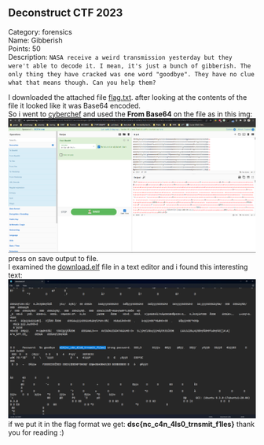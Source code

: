 ## Deconstruct CTF 2023
Category: forensics<br>
Name: Gibberish<br>
Points: 50<br>
Description: `NASA receive a weird transmission yesterday but they were't able to decode it. I mean, it's just a bunch of gibberish. The only thing they have cracked was one word "goodbye". They have no clue what that means though. Can you help them?`<br>

I downloaded the attached file [flag.txt](https://github.com/azooztba/CTF-writeups/blob/main/DeconstruCTF/forensics/Gibberish/resourses/flag.txt). after looking at the contents of the file it looked like it was Base64 encoded.<br>
So i went to [cyberchef](https://cyberchef.org/) and used the <b>From Base64</b> on the file as in this img:<br>
<img src="https://github.com/azooztba/CTF-writeups/blob/main/DeconstruCTF/forensics/Gibberish/resources/cyberchef_screenshot.png"><br>
press on save output to file.<br>
I examined the [download.elf](https://github.com/azooztba/CTF-writeups/blob/main/DeconstruCTF/forensics/Gibberish/resources/download.elf) file in a text editor and i found this interesting text:<br>
<img src="https://github.com/azooztba/CTF-writeups/blob/main/DeconstruCTF/forensics/Gibberish/resources/ELF_screenshot.png"><br>
if we put it in the flag format we get:     <b>dsc{nc_c4n_4ls0_trnsmit_f1les}</b>
thank you for reading :)